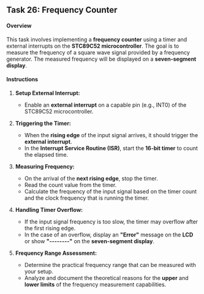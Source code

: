 ## Task 26: Frequency Counter

#### Overview
This task involves implementing a **frequency counter** using a timer and external interrupts on the **STC89C52 microcontroller**. The goal is to measure the frequency of a square wave signal provided by a frequency generator. The measured frequency will be displayed on a **seven-segment display**.

#### Instructions

1. **Setup External Interrupt:**
   - Enable an **external interrupt** on a capable pin (e.g., INT0) of the STC89C52 microcontroller.

2. **Triggering the Timer:**
   - When the **rising edge** of the input signal arrives, it should trigger the **external interrupt**.
   - In the **Interrupt Service Routine (ISR)**, start the **16-bit timer** to count the elapsed time.

3. **Measuring Frequency:**
   - On the arrival of the **next rising edge**, stop the timer.
   - Read the count value from the timer.
   - Calculate the frequency of the input signal based on the timer count and the clock frequency that is running the timer.

4. **Handling Timer Overflow:**
   - If the input signal frequency is too slow, the timer may overflow after the first rising edge.
   - In the case of an overflow, display an **"Error"** message on the **LCD** or show **"--------"** on the **seven-segment display**.

5. **Frequency Range Assessment:**
   - Determine the practical frequency range that can be measured with your setup.
   - Analyze and document the theoretical reasons for the **upper** and **lower limits** of the frequency measurement capabilities.
